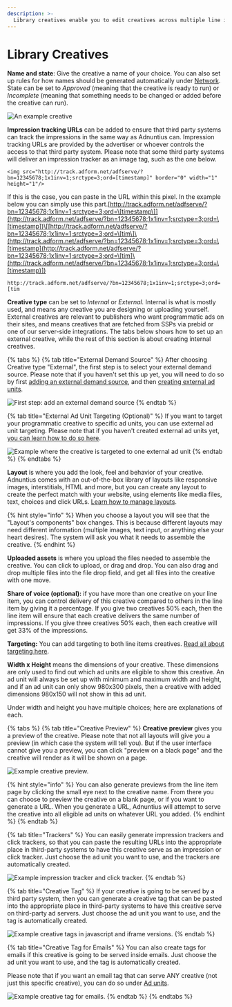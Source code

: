```yaml
---
description: >-
  Library creatives enable you to edit creatives across multiple line items centrally.
---
```


# Library Creatives

**Name and state**: Give the creative a name of your choice. You can also set up rules for how names should be generated automatically under [Network](../admin/network.md). State can be set to _Approved_ (meaning that the creative is ready to run) or _Incomplete_ (meaning that something needs to be changed or added before the creative can run).

![An example creative](../../../.gitbook/assets/201811-advertising-creative.png)

**Impression tracking URLs** can be added to ensure that third party systems can track the impressions in the same way as Adnuntius can. Impression tracking URLs are provided by the advertiser or whoever controls the access to that third party system. Please note that some third party systems will deliver an impression tracker as an image tag, such as the one below.

```markup
<img src="http://track.adform.net/adfserve/?bn=12345678;1x1inv=1;srctype=3;ord=[timestamp]" border="0" width="1" height="1"/>
```

If this is the case, you can paste in the URL within this pixel. In the example below you can simply use this part.[http://track.adform.net/adfserve/?bn=12345678;1x1inv=1;srctype=3;ord=\[timestamp\]](http://track.adform.net/adfserve/?bn=12345678;1x1inv=1;srctype=3;ord=\[timestamp])\[[http://track.adform.net/adfserve/?bn=12345678;1x1inv=1;srctype=3;ord=\[tim\]\(http://track.adform.net/adfserve/?bn=12345678;1x1inv=1;srctype=3;ord=\[timestamp](http://track.adform.net/adfserve/?bn=12345678;1x1inv=1;srctype=3;ord=\[tim]\(http://track.adform.net/adfserve/?bn=12345678;1x1inv=1;srctype=3;ord=\[timestamp)])

```http
http://track.adform.net/adfserve/?bn=12345678;1x1inv=1;srctype=3;ord=[tim
```

**Creative type** can be set to _Internal_ or _External._ Internal is what is mostly used, and means any creative you are designing or uploading yourself. External creatives are relevant to publishers who want programmatic ads on their sites, and means creatives that are fetched from SSPs via prebid or one of our server-side integrations. The tabs below shows how to set up an external creative, while the rest of this section is about creating internal creatives.

{% tabs %}
{% tab title="External Demand Source" %}
After choosing Creative type "External", the first step is to select your external demand source. Please note that if you haven't set this up yet, you will need to do so by first [adding an external demand source](../admin/context-services.md), and then [creating external ad units](../inventory/external-adunits.md).

![First step: add an external demand source](../../../.gitbook/assets/201811-advertising-creative-external-1.png)
{% endtab %}

{% tab title="External Ad Unit Targeting (Optional)" %}
If you want to target your programmatic creative to specific ad units, you can use external ad unit targeting. Please note that if you haven't created external ad units yet, [you can learn how to do so here](../inventory/#external-ad-unit).

![Example where the creative is targeted to one external ad unit](../../../.gitbook/assets/201811-advertising-creative-external-2.png)
{% endtab %}
{% endtabs %}

**Layout** is where you add the look, feel and behavior of your creative. Adnuntius comes with an out-of-the-box library of layouts like responsive images, interstitials, HTML and more, but you can create any layout to create the perfect match with your website, using elements like media files, text, choices and click URLs. [Learn how to manage layouts](../admin/layouts.md).

{% hint style="info" %}
When you choose a layout you will see that the "Layout's components" box changes. This is because different layouts may need different information (multiple images, text input, or anything else your heart desires). The system will ask you what it needs to assemble the creative.
{% endhint %}

**Uploaded assets** is where you upload the files needed to assemble the creative. You can click to upload, or drag and drop. You can also drag and drop multiple files into the file drop field, and get all files into the creative with one move.

**Share of voice (optional):** if you have more than one creative on your line item, you can control delivery of this creative compared to others in the line item by giving it a percentage. If you give two creatives 50% each, then the line item will ensure that each creative delivers the same number of impressions. If you give three creatives 50% each, then each creative will get 33% of the impressions.

**Targeting:** You can add targeting to both line items creatives. [Read all about targeting here](targeting.md).

**Width x Height** means the dimensions of your creative. These dimensions are only used to find out which ad units are eligible to show this creative. An ad unit will always be set up with minimum and maximum width and height, and if an ad unit can only show 980x300 pixels, then a creative with added dimensions 980x150 will not show in this ad unit.

Under width and height you have multiple choices; here are explanations of each.

{% tabs %}
{% tab title="Creative Preview" %}
**Creative preview** gives you a preview of the creative. Please note that not all layouts will give you a preview (in which case the system will tell you). But if the user interface cannot give you a preview, you can click "preview on a black page" and the creative will render as it will be shown on a page.

![Example creative preview.](../../../.gitbook/assets/202003-creative-preview.png)

{% hint style="info" %}
You can also generate previews from the line item page by clicking the small eye next to the creative name. From there you can choose to preview the creative on a blank page, or if you want to generate a URL. When you generate a URL, Adnuntius will attempt to serve the creative into all eligible ad units on whatever URL you added.
{% endhint %}
{% endtab %}

{% tab title="Trackers" %}
You can easily generate impression trackers and click trackers, so that you can paste the resulting URLs into the appropriate place in third-party systems to have this creative serve as an impression or click tracker. Just choose the ad unit you want to use, and the trackers are automatically created.

![Example impression tracker and click tracker.](../../../.gitbook/assets/202003-creative-trackers.png)
{% endtab %}

{% tab title="Creative Tag" %}
If your creative is going to be served by a third party system, then you can generate a creative tag that can be pasted into the appropriate place in third-party systems to have this creative serve on third-party ad servers. Just choose the ad unit you want to use, and the tag is automatically created.

![Example creative tags in javascript and iframe versions.](../../../.gitbook/assets/202003-creative-tag.png)
{% endtab %}

{% tab title="Creative Tag for Emails" %}
You can also create tags for emails if this creative is going to be served inside emails. Just choose the ad unit you want to use, and the tag is automatically created.

Please note that if you want an email tag that can serve ANY creative (not just this specific creative), you can do so under [Ad units](../inventory/adunits-1.md).

![Example creative tag for emails.](../../../.gitbook/assets/202003-creative-tag-for-email.png)
{% endtab %}
{% endtabs %}

